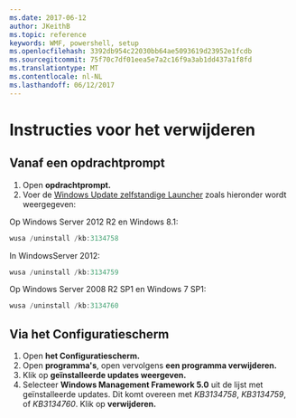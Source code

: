 ```yaml
---
ms.date: 2017-06-12
author: JKeithB
ms.topic: reference
keywords: WMF, powershell, setup
ms.openlocfilehash: 3392db954c22030bb64ae5093619d23952e1fcdb
ms.sourcegitcommit: 75f70c7df01eea5e7a2c16f9a3ab1dd437a1f8fd
ms.translationtype: MT
ms.contentlocale: nl-NL
ms.lasthandoff: 06/12/2017
---
```

# <a name="uninstallation-instructions"></a>Instructies voor het verwijderen

## <a name="using-command-prompt"></a>Vanaf een opdrachtprompt
1.  Open **opdrachtprompt.**
2.  Voer de [Windows Update zelfstandige Launcher](https://support.microsoft.com/en-us/kb/934307) zoals hieronder wordt weergegeven:

Op Windows Server 2012 R2 en Windows 8.1:
```powershell
wusa /uninstall /kb:3134758
```
In WindowsServer 2012:
```powershell
wusa /uninstall /kb:3134759
```
Op Windows Server 2008 R2 SP1 en Windows 7 SP1:
```powershell
wusa /uninstall /kb:3134760
```

## <a name="using-control-panel"></a>Via het Configuratiescherm
1.  Open **het Configuratiescherm.**
2.  Open **programma's**, open vervolgens **een programma verwijderen.**
3.  Klik op **geïnstalleerde updates weergeven.**
4.  Selecteer **Windows Management Framework 5.0** uit de lijst met geïnstalleerde updates. Dit komt overeen met *KB3134758*, *KB3134759*, of *KB3134760*. Klik op **verwijderen.**

